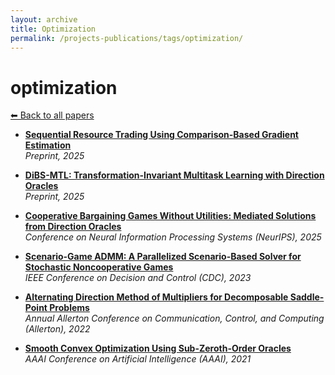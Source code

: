 ```yaml
---
layout: archive
title: Optimization
permalink: /projects-publications/tags/optimization/
---
```


# optimization
[⬅ Back to all papers](../../)

- **[Sequential Resource Trading Using Comparison-Based Gradient Estimation](../papers.md)**  
  *Preprint, 2025*

- **[DiBS-MTL: Transformation-Invariant Multitask Learning with Direction Oracles](../papers.md)**  
  *Preprint, 2025*

- **[Cooperative Bargaining Games Without Utilities: Mediated Solutions from Direction Oracles](../papers.md)**  
  *Conference on Neural Information Processing Systems (NeurIPS), 2025*

- **[Scenario-Game ADMM: A Parallelized Scenario-Based Solver for Stochastic Noncooperative Games](../papers.md)**  
  *IEEE Conference on Decision and Control (CDC), 2023*

- **[Alternating Direction Method of Multipliers for Decomposable Saddle-Point Problems](../papers.md)**  
  *Annual Allerton Conference on Communication, Control, and Computing (Allerton), 2022*

- **[Smooth Convex Optimization Using Sub-Zeroth-Order Oracles](../papers.md)**  
  *AAAI Conference on Artificial Intelligence (AAAI), 2021*